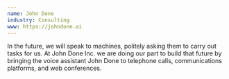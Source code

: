 ```yaml
---
name: John Done
industry: Consulting
www: https://johndone.ai
---
```

In the future, we will speak to machines, politely asking them to carry out tasks for us. At John Done Inc. we are doing our part to build that future by bringing the voice assistant John Done to telephone calls, communications platforms, and web conferences.
